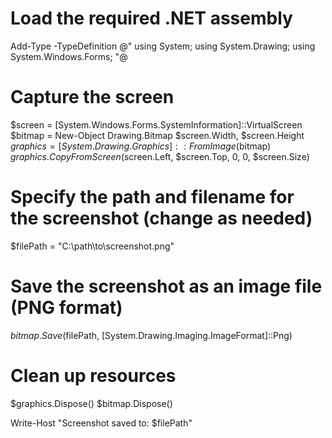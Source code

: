 # Load the required .NET assembly
Add-Type -TypeDefinition @"
    using System;
    using System.Drawing;
    using System.Windows.Forms;
"@

# Capture the screen
$screen = [System.Windows.Forms.SystemInformation]::VirtualScreen
$bitmap = New-Object Drawing.Bitmap $screen.Width, $screen.Height
$graphics = [System.Drawing.Graphics]::FromImage($bitmap)
$graphics.CopyFromScreen($screen.Left, $screen.Top, 0, 0, $screen.Size)

# Specify the path and filename for the screenshot (change as needed)
$filePath = "C:\path\to\screenshot.png"

# Save the screenshot as an image file (PNG format)
$bitmap.Save($filePath, [System.Drawing.Imaging.ImageFormat]::Png)

# Clean up resources
$graphics.Dispose()
$bitmap.Dispose()

Write-Host "Screenshot saved to: $filePath"
